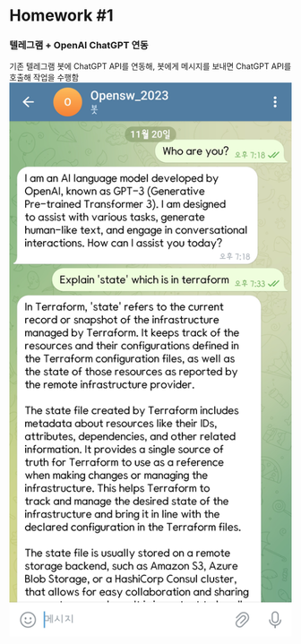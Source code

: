 # Homework #1
### 텔레그램 + OpenAI ChatGPT 연동
기존 텔레그램 봇에 ChatGPT API를 연동해, 봇에게 메시지를 보내면 ChatGPT API를 호출해 작업을 수행함
![result1](./mdImg/Screenshot_20231120_193505_Telegram.jpg)